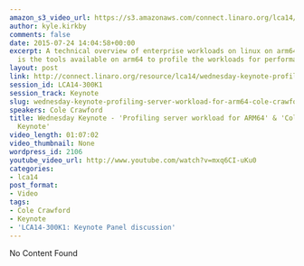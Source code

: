 ```yaml
---
amazon_s3_video_url: https://s3.amazonaws.com/connect.linaro.org/lca14/videos/03-05-Wednesday/Wednesday+Keynote+-+%2527Profiling+server+workload+for+ARM64%2527+%2526+%2527Cole+Crawford+Keynote%2527.mp4
author: kyle.kirkby
comments: false
date: 2015-07-24 14:04:58+00:00
excerpt: A technical overview of enterprise workloads on linux on arm64, the focus
  is the tools available on arm64 to profile the workloads for performance.
layout: post
link: http://connect.linaro.org/resource/lca14/wednesday-keynote-profiling-server-workload-for-arm64-cole-crawford-keynote-2/
session_id: LCA14-300K1
session_track: Keynote
slug: wednesday-keynote-profiling-server-workload-for-arm64-cole-crawford-keynote-2
speakers: Cole Crawford
title: Wednesday Keynote - 'Profiling server workload for ARM64' & 'Cole Crawford
  Keynote'
video_length: 01:07:02
video_thumbnail: None
wordpress_id: 2106
youtube_video_url: http://www.youtube.com/watch?v=mxq6CI-uKu0
categories:
- lca14
post_format:
- Video
tags:
- Cole Crawford
- Keynote
- 'LCA14-300K1: Keynote Panel discussion'
---
```


No Content Found
